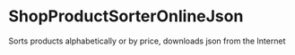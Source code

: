 # ShopProductSorterOnlineJson

Sorts products alphabetically or by price, downloads json from the Internet

